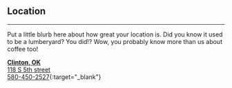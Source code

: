## Location

---

Put a little blurb here about how great your location is. Did you know it used to be a lumberyard? You did!? Wow, you probably know more than us about coffee too!

[**Clinton, OK**  
118 S 5th street  
580-450-2527](http://google.com){:target="_blank"}
